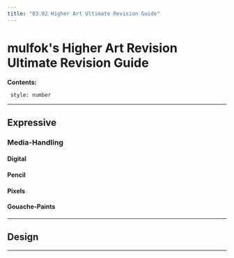 ```yaml
---
title: "03.02 Higher Art Ultimate Revision Guide"
---
```

# mulfok's Higher Art Revision Ultimate Revision Guide

**Contents:**
```toc
 style: number
```

___
## Expressive
### Media-Handling
#### Digital
#### Pencil
#### Pixels
#### Gouache-Paints
___
## Design
___